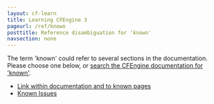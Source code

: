 ```yaml
---
layout: cf-learn
title: Learning CFEngine 3
pageurl: /ref/known
posttitle: Reference disambiguation for 'known'
navsection: none
---
```


The term 'known' could refer to several sections in the documentation. Please choose one below, or
[search the CFEngine documentation for 'known'](http://docs.cfengine.com/latest/search.html?q=known).

- [Link within documentation and to known pages](http://docs.cfengine.com/latest/markdown-cheatsheet.html#link-within-documentation-and-to-known-pages)
- [Known Issues](http://docs.cfengine.com/latest/guide-latest-release-known-issues.html#known-issues)
